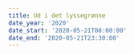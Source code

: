 ```yaml
---
title: Ud i det lyssegrønne
date_year: '2020'
date_start: '2020-05-21T08:00:00'
date_end: '2020-05-21T23:30:00'
---
```


